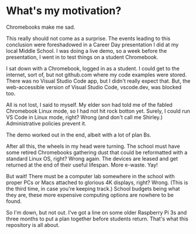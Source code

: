 # What's my motivation?

Chromebooks make me sad.

This really should not come as a surprise. The events leading to this conclusion were foreshadowed in a Career Day presentation I did at my local Middle School. I was doing a live demo, so a week before the presentation, I went in to test things on a student Chromebook.

I sat down with a Chromebook, logged in as a student. I could get to the internet, sort of, but not github.com where my code examples were stored. There was no Visual Studio Code app, but I didn't really expect that. But, the web-accessible version of Visual Studio Code, vscode.dev, was blocked too.

All is not lost, I said to myself. My elder son had told me of the fabled Chromebook Linux mode, so I had not hit rock botton yet. Surely, I could run VS Code in Linux mode, right? Wrong (and don't call me Shirley.) Administrative policies prevent it.

The demo worked out in the end, albeit with a lot of plan Bs.

After all this, the wheels in my head were turning. The school must have some retired Chromebooks gathering dust that could be reformatted with a standard Linux OS, right? Wrong again. The devices are leased and get returned at the end of their useful lifespan. More e-waste. Yay!

But wait! There must be a computer lab somewhere in the school with proper PCs or Macs attached to glorious 4K displays, right? Wrong. (This is the third time, in case you're keeping track.) School budgets being what they are, these more expensive computing options are nowhere to be found.

So I'm down, but not out. I've got a line on some older Raspberry Pi 3s and three months to put a plan together before students return. That's what this repository is all about.
